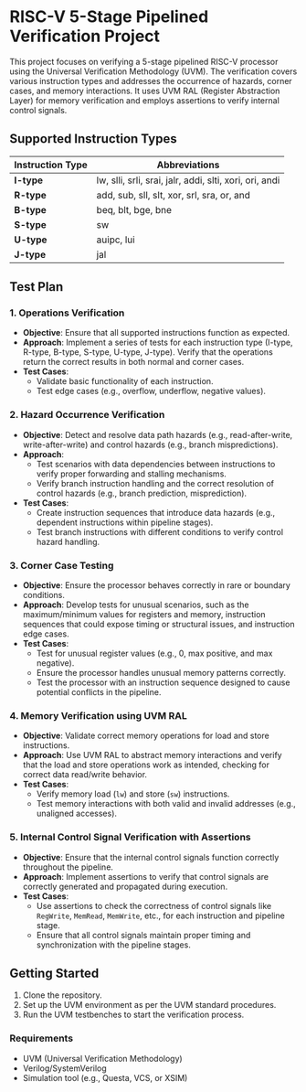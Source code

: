 # RISC-V 5-Stage Pipelined Verification Project

This project focuses on verifying a 5-stage pipelined RISC-V processor using the Universal Verification Methodology (UVM). The verification covers various instruction types and addresses the occurrence of hazards, corner cases, and memory interactions. It uses UVM RAL (Register Abstraction Layer) for memory verification and employs assertions to verify internal control signals.

## Supported Instruction Types

| Instruction Type | Abbreviations                                                              |
|------------------|----------------------------------------------------------------------------|
| **I-type**       | lw, slli, srli, srai, jalr, addi, slti, xori, ori, andi                    |
| **R-type**       | add, sub, sll, slt, xor, srl, sra, or, and                                  |
| **B-type**       | beq, blt, bge, bne                                                         |
| **S-type**       | sw                                                                         |
| **U-type**       | auipc, lui                                                                 |
| **J-type**       | jal                                                                        |

## Test Plan

### 1. **Operations Verification**
   - **Objective**: Ensure that all supported instructions function as expected.
   - **Approach**: Implement a series of tests for each instruction type (I-type, R-type, B-type, S-type, U-type, J-type). Verify that the operations return the correct results in both normal and corner cases.
   - **Test Cases**:
     - Validate basic functionality of each instruction.
     - Test edge cases (e.g., overflow, underflow, negative values).

### 2. **Hazard Occurrence Verification**
   - **Objective**: Detect and resolve data path hazards (e.g., read-after-write, write-after-write) and control hazards (e.g., branch mispredictions).
   - **Approach**: 
     - Test scenarios with data dependencies between instructions to verify proper forwarding and stalling mechanisms.
     - Verify branch instruction handling and the correct resolution of control hazards (e.g., branch prediction, misprediction).
   - **Test Cases**:
     - Create instruction sequences that introduce data hazards (e.g., dependent instructions within pipeline stages).
     - Test branch instructions with different conditions to verify control hazard handling.

### 3. **Corner Case Testing**
   - **Objective**: Ensure the processor behaves correctly in rare or boundary conditions.
   - **Approach**: Develop tests for unusual scenarios, such as the maximum/minimum values for registers and memory, instruction sequences that could expose timing or structural issues, and instruction edge cases.
   - **Test Cases**:
     - Test for unusual register values (e.g., 0, max positive, and max negative).
     - Ensure the processor handles unusual memory patterns correctly.
     - Test the processor with an instruction sequence designed to cause potential conflicts in the pipeline.

### 4. **Memory Verification using UVM RAL**
   - **Objective**: Validate correct memory operations for load and store instructions.
   - **Approach**: Use UVM RAL to abstract memory interactions and verify that the load and store operations work as intended, checking for correct data read/write behavior.
   - **Test Cases**:
     - Verify memory load (`lw`) and store (`sw`) instructions.
     - Test memory interactions with both valid and invalid addresses (e.g., unaligned accesses).
   
### 5. **Internal Control Signal Verification with Assertions**
   - **Objective**: Ensure that the internal control signals function correctly throughout the pipeline.
   - **Approach**: Implement assertions to verify that control signals are correctly generated and propagated during execution.
   - **Test Cases**:
     - Use assertions to check the correctness of control signals like `RegWrite`, `MemRead`, `MemWrite`, etc., for each instruction and pipeline stage.
     - Ensure that all control signals maintain proper timing and synchronization with the pipeline stages.

## Getting Started

1. Clone the repository.
2. Set up the UVM environment as per the UVM standard procedures.
3. Run the UVM testbenches to start the verification process.

### Requirements
- UVM (Universal Verification Methodology)
- Verilog/SystemVerilog
- Simulation tool (e.g., Questa, VCS, or XSIM)

